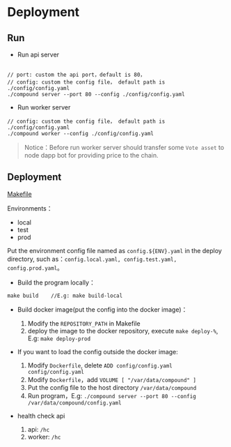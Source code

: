 # Deployment

## Run

* Run api server

```

// port: custom the api port，default is 80，
// config: custom the config file， default path is ./config/config.yaml
./compound server --port 80 --config ./config/config.yaml

```

* Run worker server

```
// config: custom the config file， default path is ./config/config.yaml
./compound worker --config ./config/config.yaml
```

> Notice：Before run worker server should transfer some `Vote asset` to node dapp bot for providing price to the chain.


## Deployment

[Makefile](./Makefile)

Environments：

* local  
* test  
* prod

Put the environment config file named as `config.${ENV}.yaml` in the deploy directory, such as：`config.local.yaml, config.test.yaml, config.prod.yaml`。


* Build the program locally：
```
make build    //E.g: make build-local
```

* Build docker image(put the config into the docker image)：
  1. Modify the `REPOSITORY_PATH` in Makefile
  2. deploy the image to the docker repository, execute `make deploy-%`, E.g: `make deploy-prod`


* If you want to load the config outside the docker image:
  1. Modify `Dockerfile`, delete `ADD config/config.yaml config/config.yaml`
  2. Modify `Dockerfile`，add  `VOLUME [ "/var/data/compound" ]`
  3. Put the config file to the host directory `/var/data/compound`
  4. Run program，E.g: `./compound server --port 80 --config /var/data/compound/config.yaml`

* health check api
   1. api:   `/hc`
   2. worker: `/hc`